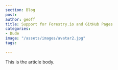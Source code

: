 ```yaml
---
section: Blog
post: 
author: geoff
title: Support for Forestry.io and GitHub Pages
categories:
- Dude
image: "/assets/images/avatar2.jpg"
tags: 

---
```

This is the article body.